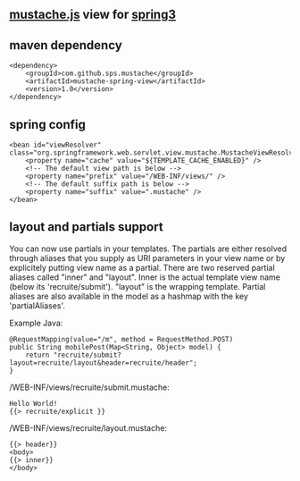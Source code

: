 [mustache.js](http://mustache.github.com/mustache.5.html) view for [spring3](http://static.springsource.org/spring/docs/3.0.x/spring-framework-reference/html/mvc.html)
---------------------------

maven dependency
-----------------

    <dependency>
        <groupId>com.github.sps.mustache</groupId>
        <artifactId>mustache-spring-view</artifactId>
        <version>1.0</version>
    </dependency>


spring config
-------------

    <bean id="viewResolver" class="org.springframework.web.servlet.view.mustache.MustacheViewResolver">
        <property name="cache" value="${TEMPLATE_CACHE_ENABLED}" />
        <!-- The default view path is below -->
        <property name="prefix" value="/WEB-INF/views/" />
        <!-- The default suffix path is below -->
        <property name="suffix" value=".mustache" />
    </bean>


layout and partials support
---------------------------

You can now use partials in your templates. The partials are either resolved through aliases 
that you supply as URI parameters in your view name or by explicitely putting view name as a partial.
There are two reserved partial aliases called "inner" and "layout". Inner is the actual template 
view name (below its 'recruite/submit'). "layout" is the wrapping template. Partial aliases are also
available in the model as a hashmap with the key 'partialAliases'.

Example Java:

	@RequestMapping(value="/m", method = RequestMethod.POST)
	public String mobilePost(Map<String, Object> model) {
		return "recruite/submit?layout=recruite/layout&header=recruite/header";
	}

/WEB-INF/views/recruite/submit.mustache:

	Hello World!
	{{> recruite/explicit }}

/WEB-INF/views/recruite/layout.mustache:

	{{> header}}
	<body>
	{{> inner}}
	</body>



